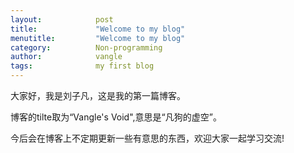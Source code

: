 ```yaml
---
layout:            post
title:             "Welcome to my blog"
menutitle:         "Welcome to my blog"
category:          Non-programming
author:            vangle
tags:              my first blog
---
```


大家好，我是刘子凡，这是我的第一篇博客。

博客的tilte取为“Vangle's Void",意思是“凡狗的虚空”。

今后会在博客上不定期更新一些有意思的东西，欢迎大家一起学习交流!



